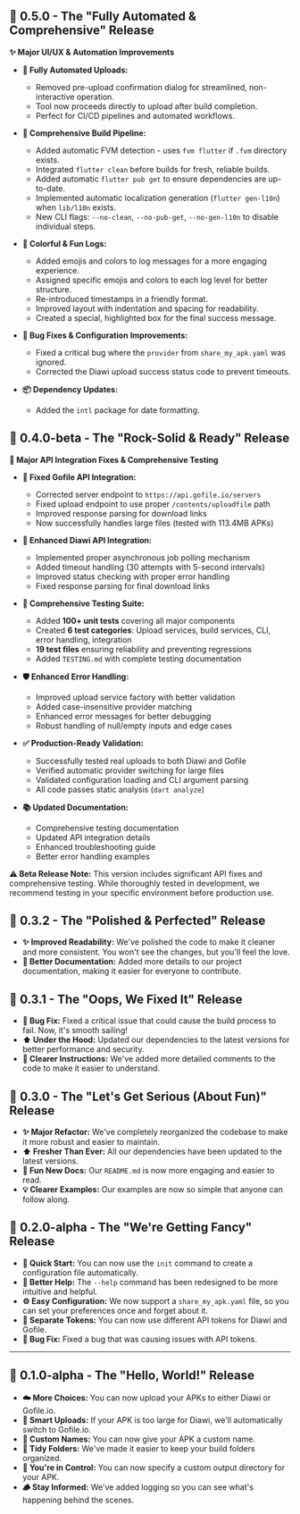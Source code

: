 ## 🚀 0.5.0 - The "Fully Automated & Comprehensive" Release

**✨ Major UI/UX & Automation Improvements**

-   **🚀 Fully Automated Uploads:**
    -   Removed pre-upload confirmation dialog for streamlined, non-interactive operation.
    -   Tool now proceeds directly to upload after build completion.
    -   Perfect for CI/CD pipelines and automated workflows.

-   **🔧 Comprehensive Build Pipeline:**
    -   Added automatic FVM detection - uses `fvm flutter` if `.fvm` directory exists.
    -   Integrated `flutter clean` before builds for fresh, reliable builds.
    -   Added automatic `flutter pub get` to ensure dependencies are up-to-date.
    -   Implemented automatic localization generation (`flutter gen-l10n`) when `lib/l10n` exists.
    -   New CLI flags: `--no-clean`, `--no-pub-get`, `--no-gen-l10n` to disable individual steps.

-   **🎨 Colorful & Fun Logs:**
    -   Added emojis and colors to log messages for a more engaging experience.
    -   Assigned specific emojis and colors to each log level for better structure.
    -   Re-introduced timestamps in a friendly format.
    -   Improved layout with indentation and spacing for readability.
    -   Created a special, highlighted box for the final success message.

-   **🔧 Bug Fixes & Configuration Improvements:**
    -   Fixed a critical bug where the `provider` from `share_my_apk.yaml` was ignored.
    -   Corrected the Diawi upload success status code to prevent timeouts.

-   **📦 Dependency Updates:**
    -   Added the `intl` package for date formatting.

## 🚀 0.4.0-beta - The "Rock-Solid & Ready" Release

**🎯 Major API Integration Fixes & Comprehensive Testing**

-   **🔧 Fixed Gofile API Integration:** 
    - Corrected server endpoint to `https://api.gofile.io/servers`
    - Fixed upload endpoint to use proper `/contents/uploadfile` path
    - Improved response parsing for download links
    - Now successfully handles large files (tested with 113.4MB APKs)

-   **🔧 Enhanced Diawi API Integration:**
    - Implemented proper asynchronous job polling mechanism
    - Added timeout handling (30 attempts with 5-second intervals)
    - Improved status checking with proper error handling
    - Fixed response parsing for final download links

-   **🧪 Comprehensive Testing Suite:**
    - Added **100+ unit tests** covering all major components
    - Created **6 test categories**: Upload services, build services, CLI, error handling, integration
    - **19 test files** ensuring reliability and preventing regressions
    - Added `TESTING.md` with complete testing documentation

-   **🛡️ Enhanced Error Handling:**
    - Improved upload service factory with better validation
    - Added case-insensitive provider matching
    - Enhanced error messages for better debugging
    - Robust handling of null/empty inputs and edge cases

-   **✅ Production-Ready Validation:**
    - Successfully tested real uploads to both Diawi and Gofile
    - Verified automatic provider switching for large files
    - Validated configuration loading and CLI argument parsing
    - All code passes static analysis (`dart analyze`)

-   **📚 Updated Documentation:**
    - Comprehensive testing documentation
    - Updated API integration details
    - Enhanced troubleshooting guide
    - Better error handling examples

**⚠️ Beta Release Note:** This version includes significant API fixes and comprehensive testing. While thoroughly tested in development, we recommend testing in your specific environment before production use.

## 🚀 0.3.2 - The "Polished & Perfected" Release

-   **✨ Improved Readability:** We've polished the code to make it cleaner and more consistent. You won't see the changes, but you'll feel the love.
-   **📝 Better Documentation:** Added more details to our project documentation, making it easier for everyone to contribute.

## 🚀 0.3.1 - The "Oops, We Fixed It" Release

-   **🐛 Bug Fix:** Fixed a critical issue that could cause the build process to fail. Now, it's smooth sailing!
-   **⬆️ Under the Hood:** Updated our dependencies to the latest versions for better performance and security.
-   **📝 Clearer Instructions:** We've added more detailed comments to the code to make it easier to understand.

## 🚀 0.3.0 - The "Let's Get Serious (About Fun)" Release

-   **✨ Major Refactor:** We've completely reorganized the codebase to make it more robust and easier to maintain.
-   **⬆️ Fresher Than Ever:** All our dependencies have been updated to the latest versions.
-   **📝 Fun New Docs:** Our `README.md` is now more engaging and easier to read.
-   **💡 Clearer Examples:** Our examples are now so simple that anyone can follow along.

## 🎉 0.2.0-alpha - The "We're Getting Fancy" Release

-   **🚀 Quick Start:** You can now use the `init` command to create a configuration file automatically.
-   **🎨 Better Help:** The `--help` command has been redesigned to be more intuitive and helpful.
-   **⚙️ Easy Configuration:** We now support a `share_my_apk.yaml` file, so you can set your preferences once and forget about it.
-   **🔑 Separate Tokens:** You can now use different API tokens for Diawi and Gofile.
-   **🐛 Bug Fix:** Fixed a bug that was causing issues with API tokens.

---

## 🐣 0.1.0-alpha - The "Hello, World!" Release

-   **☁️ More Choices:** You can now upload your APKs to either Diawi or Gofile.io.
-   **🔄 Smart Uploads:** If your APK is too large for Diawi, we'll automatically switch to Gofile.io.
-   **🎨 Custom Names:** You can now give your APK a custom name.
-   **📁 Tidy Folders:** We've made it easier to keep your build folders organized.
-   **📝 You're in Control:** You can now specify a custom output directory for your APK.
-   **🪵 Stay Informed:** We've added logging so you can see what's happening behind the scenes.